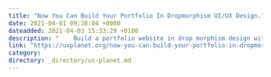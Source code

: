 ```yaml
---
title: "Now You Can Build Your Portfolio In Dropmorphism UI/UX Design."
date: 2021-04-01 09:38:04 +0000
dateadded: 2021-04-03 15:33:29 +0100
description: "    Build a portfolio website in drop morphism design with source code included.  Continue reading on UX Planet »  "
link: "https://uxplanet.org/now-you-can-build-your-portfolio-in-dropmorphism-ui-ux-design-cd999f2bee6e?source=rss----819cc2aaeee0---4"
category:
directory: _directory/ux-planet.md
---
```

